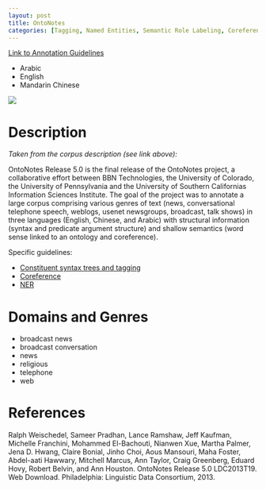 ```yaml
---
layout: post
title: OntoNotes
categories: [Tagging, Named Entities, Semantic Role Labeling, Coreference, Syntax, Constituents]
---
```


<!--- Main URL: add exactly one link here, replacing only the URL --->
[Link to Annotation Guidelines](https://www.isi.edu/~marcu/discourse/tagging-ref-manual.pdf)

<!--- Languages -->
* Arabic
* English
* Mandarin Chinese

<!-- Teaser image, delete next line if none -->
![](http://sigann.github.io/guido/images/2022-02-17-rstdt.png)

<!-- Description -->
# Description
*Taken from the corpus description (see link above):*

OntoNotes Release 5.0 is the final release of the OntoNotes project, a collaborative effort between BBN Technologies, the University of Colorado, the University of Pennsylvania and the University of Southern Californias Information Sciences Institute. The goal of the project was to annotate a large corpus comprising various genres of text (news, conversational telephone speech, weblogs, usenet newsgroups, broadcast, talk shows) in three languages (English, Chinese, and Arabic) with structural information (syntax and predicate argument structure) and shallow semantics (word sense linked to an ontology and coreference).

Specific guidelines:
  * [Constituent syntax trees and tagging](https://cemantix.org/ontonotes/documents/guidelines/treebank/english-translation-treebank-guidelines.pdf)
  * [Coreference](https://www.ldc.upenn.edu/sites/www.ldc.upenn.edu/files/english-coreference-guidelines.pdf)
  * [NER]()
  
<!-- Domains and Genres -->
# Domains and Genres
* broadcast news
* broadcast conversation
* news
* religious
* telephone
* web

<!-- Any further references, links etc. -->
# References
Ralph Weischedel, Sameer Pradhan, Lance Ramshaw, Jeff Kaufman, Michelle Franchini, Mohammed El-Bachouti, Nianwen Xue, Martha Palmer, Jena D. Hwang, Claire Bonial, Jinho Choi, Aous Mansouri, Maha Foster, Abdel-aati Hawwary, Mitchell Marcus, Ann Taylor, Craig Greenberg, Eduard Hovy, Robert Belvin, and Ann Houston. OntoNotes Release 5.0 LDC2013T19. Web Download. Philadelphia: Linguistic Data Consortium, 2013.


